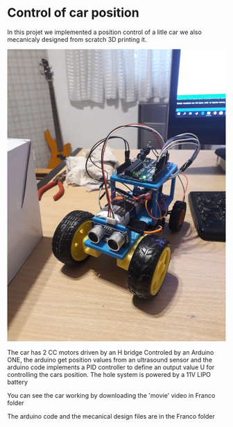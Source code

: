 # Control of car position


In this projet we implemented a position control of a litle car we also mecanicaly designed from scratch 3D printing it.

![](Projet/Photo.jpg)

The car has 2 CC motors driven by an H bridge Controled by an Arduino ONE, 
the arduino get position values from an ultrasound sensor and 
the arduino code implements a PID controller to define an output value U for controlling the cars position. The hole system is powered by a 11V LIPO battery



You can see the car working by downloading the 'movie' video in Franco folder 


The arduino code and the mecanical design files are in the Franco folder

